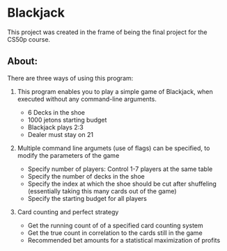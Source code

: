 # Blackjack

This project was created in the frame of being the final project for the CS50p course.

## About:
There are three ways of using this program:
1. This program enables you to play a simple game of Blackjack, when executed without any command-line arguments.
    - 6 Decks in the shoe
    - 1000 jetons starting budget
    - Blackjack plays 2:3
    - Dealer must stay on 21

2. Multiple command line argumets (use of flags) can be specified, to modify the parameters of the game
    - Specify number of players: Control 1-7 players at the same table
    - Specify the number of decks in the shoe
    - Specify the index at which the shoe should be cut after shuffeling (essentially taking this many cards out of the game)
    - Specify the starting budget for all players

3. Card counting and perfect strategy
    -  Get the running count of of a specified card counting system
    -  Get the true count in correlation to the cards still in the game
      -  Recommended bet amounts for a statistical maximization of profits
